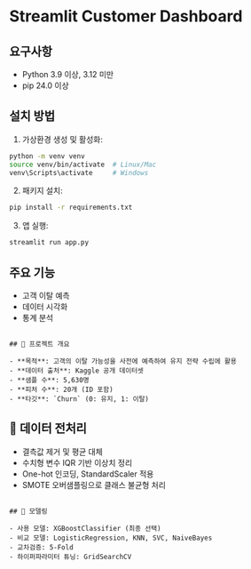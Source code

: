 # Streamlit Customer Dashboard

## 요구사항

- Python 3.9 이상, 3.12 미만
- pip 24.0 이상

## 설치 방법

1. 가상환경 생성 및 활성화:
```bash
python -m venv venv
source venv/bin/activate  # Linux/Mac
venv\Scripts\activate     # Windows
```

2. 패키지 설치:
```bash
pip install -r requirements.txt
```

3. 앱 실행:
```bash
streamlit run app.py
```

## 주요 기능

- 고객 이탈 예측
- 데이터 시각화
- 통계 분석

```

## 🎯 프로젝트 개요

- **목적**: 고객의 이탈 가능성을 사전에 예측하여 유지 전략 수립에 활용
- **데이터 출처**: Kaggle 공개 데이터셋
- **샘플 수**: 5,630명
- **피처 수**: 20개 (ID 포함)
- **타깃**: `Churn` (0: 유지, 1: 이탈)

```

## 🧹 데이터 전처리

- 결측값 제거 및 평균 대체
- 수치형 변수 IQR 기반 이상치 정리
- One-hot 인코딩, StandardScaler 적용
- SMOTE 오버샘플링으로 클래스 불균형 처리

```

## 🧠 모델링

- 사용 모델: XGBoostClassifier (최종 선택)
- 비교 모델: LogisticRegression, KNN, SVC, NaiveBayes
- 교차검증: 5-Fold
- 하이퍼파라미터 튜닝: GridSearchCV

```
